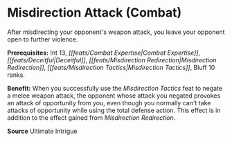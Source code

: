 ﻿---
cssclass: [feats]

---
# Misdirection Attack (Combat)

After misdirecting your opponent's weapon attack, you leave your opponent open to further violence.

**Prerequisites:** Int 13, _[[feats/Combat Expertise|Combat Expertise]]_, _[[feats/Deceitful|Deceitful]]_, _[[feats/Misdirection Redirection|Misdirection Redirection]]_, _[[feats/Misdirection Tactics|Misdirection Tactics]]_, Bluff 10 ranks.

**Benefit:** When you successfully use the _Misdirection Tactics_ feat to negate a melee weapon attack, the opponent whose attack you negated provokes an attack of opportunity from you, even though you normally can't take attacks of opportunity while using the total defense action. This effect is in addition to the effect gained from _Misdirection Redirection_.

**Source** Ultimate Intrigue